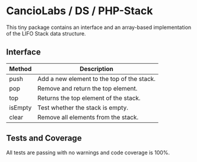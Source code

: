 # CancioLabs / DS / PHP-Stack

This tiny package contains an interface and an array-based implementation of the LIFO Stack data structure.

## Interface

| Method  | Description                                |
|---------|--------------------------------------------|
| push    | Add a new element to the top of the stack. |
| pop     | Remove and return the top element.         |
| top     | Returns the top element of the stack.      |
| isEmpty | Test whether the stack is empty.           |
| clear   | Remove all elements from the stack.        |

## Tests and Coverage

All tests are passing with no warnings and code coverage is 100%.